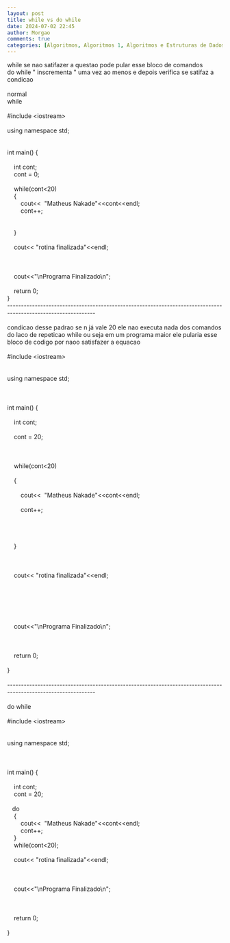 ```yaml
---
layout: post
title: while vs do while
date: 2024-07-02 22:45
author: Morgao
comments: true
categories: [Algoritmos, Algoritmos 1, Algoritmos e Estruturas de Dados, beecrowd, Linguagem C, Programação]
---
```

while se nao satifazer a questao pode pular esse bloco de comandos<br />
do while " inscrementa " uma vez ao menos e depois verifica se satifaz a condicao<br />
<br />
normal<br />
while<br />
<br />
#include &lt;iostream&gt;<br />
<br />
using namespace std;<br />
<br />
<br />
int main() {<br />
&nbsp;&nbsp;&nbsp; <br />
&nbsp;&nbsp;&nbsp; int cont;<br />
&nbsp;&nbsp;&nbsp; cont = 0;<br />
&nbsp;&nbsp;&nbsp; <br />
&nbsp;&nbsp;&nbsp; while(cont&lt;20)<br />
&nbsp;&nbsp;&nbsp; {<br />
&nbsp;&nbsp;&nbsp; &nbsp;&nbsp;&nbsp; cout&lt;&lt;&nbsp; "Matheus Nakade"&lt;&lt;cont&lt;&lt;endl;<br />
&nbsp;&nbsp;&nbsp; &nbsp;&nbsp;&nbsp; cont++;<br />
&nbsp;&nbsp;&nbsp; &nbsp;&nbsp;&nbsp; <br />
<br />
&nbsp;&nbsp;&nbsp; }<br />
&nbsp;&nbsp;&nbsp; <br />
&nbsp;&nbsp;&nbsp; cout&lt;&lt; "rotina finalizada"&lt;&lt;endl;<br />
<br />
&nbsp;&nbsp;&nbsp; <br />
&nbsp;&nbsp;&nbsp; <br />
&nbsp;&nbsp;&nbsp; cout&lt;&lt;"\nPrograma Finalizado\n";<br />
&nbsp;&nbsp;&nbsp; <br />
&nbsp;&nbsp;&nbsp; return 0;<br />
}<br />
-------------------------------------------------------------------------------------------------------------- <br />
<br />
condicao desse padrao se n já vale 20 ele nao executa nada dos comandos do laco de repeticao while ou seja em um programa maior ele pularia esse bloco de codigo por naoo satisfazer a equacao<br />
<br />
#include &lt;iostream&gt;<br /><br /><br />using namespace std;<br /><br /><br /><br />int main() {&nbsp;&nbsp; <br /><br />&nbsp;&nbsp;&nbsp; int cont;<br /><br />&nbsp;&nbsp;&nbsp; cont = 20;<br /><br />&nbsp;&nbsp; <br /><br />&nbsp;&nbsp;&nbsp; while(cont&lt;20)<br /><br />&nbsp;&nbsp;&nbsp; {<br /><br />&nbsp;&nbsp;&nbsp;&nbsp;&nbsp;&nbsp;&nbsp; cout&lt;&lt;&nbsp; "Matheus Nakade"&lt;&lt;cont&lt;&lt;endl;<br /><br />&nbsp;&nbsp;&nbsp;&nbsp;&nbsp;&nbsp;&nbsp; cont++;<br /><br />&nbsp;&nbsp;&nbsp;&nbsp;&nbsp;&nbsp; <br /><br /><br />&nbsp;&nbsp;&nbsp; }<br /><br />&nbsp;&nbsp; <br /><br />&nbsp;&nbsp;&nbsp; cout&lt;&lt; "rotina finalizada"&lt;&lt;endl;<br /><br /><br />&nbsp;&nbsp; <br /><br />&nbsp;&nbsp; <br /><br />&nbsp;&nbsp;&nbsp; cout&lt;&lt;"\nPrograma Finalizado\n";<br /><br />&nbsp;&nbsp; <br /><br />&nbsp;&nbsp;&nbsp; return 0;<br /><br />}<br />
<br />
-------------------------------------------------------------------------------------------------------------- <br />
<br />
do while<br />
<br />
#include &lt;iostream&gt;<br /><br /><br />using namespace std;<br /><br /><br /><br />int main() {&nbsp;&nbsp; <br /><br />&nbsp;&nbsp;&nbsp; int cont;<br />&nbsp;&nbsp;&nbsp; cont = 20;&nbsp; <br /><br />&nbsp;&nbsp; do <br />&nbsp;&nbsp;&nbsp; {<br />&nbsp;&nbsp;&nbsp;&nbsp;&nbsp;&nbsp;&nbsp; cout&lt;&lt;&nbsp; "Matheus Nakade"&lt;&lt;cont&lt;&lt;endl;<br />&nbsp;&nbsp;&nbsp;&nbsp;&nbsp;&nbsp;&nbsp; cont++;&nbsp;&nbsp;&nbsp;&nbsp;&nbsp; <br />&nbsp;&nbsp;&nbsp; }<br />&nbsp;&nbsp;&nbsp; while(cont&lt;20);&nbsp; <br /><br />&nbsp;&nbsp;&nbsp; cout&lt;&lt; "rotina finalizada"&lt;&lt;endl;<br /><br />&nbsp;&nbsp; <br /><br />&nbsp;&nbsp;&nbsp; cout&lt;&lt;"\nPrograma Finalizado\n";<br /><br />&nbsp;&nbsp; <br /><br />&nbsp;&nbsp;&nbsp; return 0;<br /><br />}
